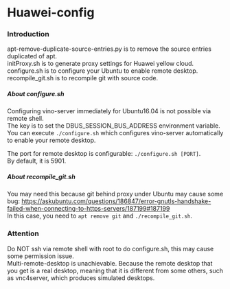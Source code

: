 # Huawei-config

### Introduction ###
apt-remove-duplicate-source-entries.py is to remove the source entries duplicated of apt.<br>
initProxy.sh                           is to generate proxy settings for Huawei yellow cloud.<br>
configure.sh                           is to configure your Ubuntu to enable remote desktop.<br>
recompile_git.sh                       is to recompile git with source code.


##### About configure.sh #####
Configuring vino-server immediately for Ubuntu16.04 is not possible via remote shell.<br>
The key is to set the DBUS_SESSION_BUS_ADDRESS environment variable.<br>
You can execute `./configure.sh` which configures vino-server automatically to enable your remote desktop.<br>

The port for remote desktop is configurable: `./configure.sh [PORT]`.<br>
By default, it is 5901.

##### About recompile_git.sh #####
You may need this because git behind proxy under Ubuntu may cause some bug: https://askubuntu.com/questions/186847/error-gnutls-handshake-failed-when-connecting-to-https-servers/187199#187199<br>
In this case, you need to `apt remove git` and `./recompile_git.sh`.

### Attention ###
Do NOT ssh via remote shell with root to do configure.sh, this may cause some permission issue.<br>
Multi-remote-desktop is unachievable. Because the remote desktop that you get is a real desktop, meaning that it is different from some others, such as vnc4server, which produces simulated desktops.
